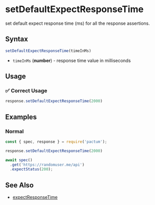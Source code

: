 # setDefaultExpectResponseTime

set default expect response time (ms) for all the response assertions.

## Syntax

```js
setDefaultExpectResponseTime(timeInMs)
```
- `timeInMs` (**number**) - response time value in milliseconds


## Usage

### ✅  Correct Usage

```js
response.setDefaultExpectResponseTime(2000)
```

## Examples

### Normal

```js
const { spec, response } = require('pactum');

response.setDefaultExpectResponseTime(2000)

await spec()
  .get('https://randomuser.me/api')
  .expectStatus(200);
```

## See Also

- [expectResponseTime](/api/assertions/expectResponseTime)
